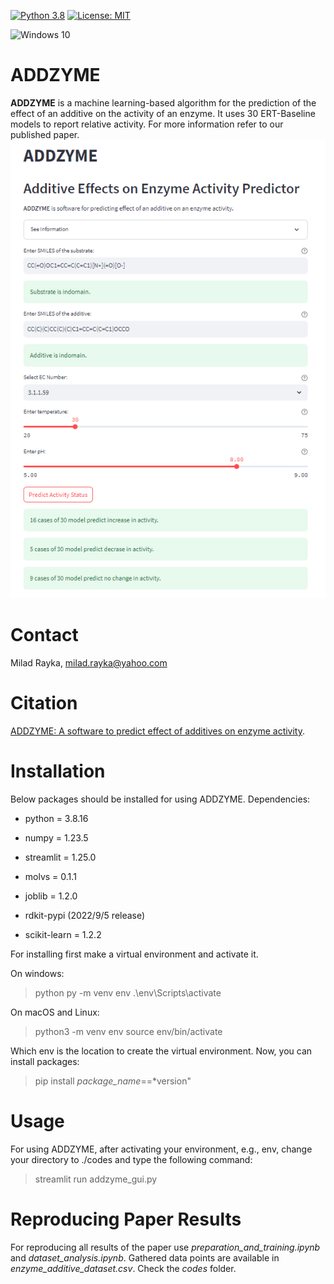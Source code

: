 [![Python 3.8](https://img.shields.io/badge/python-3.8-blue.svg)](https://www.python.org/downloads/release/python-360/)
[![License: MIT](https://img.shields.io/badge/License-MIT-yellow.svg)](https://opensource.org/licenses/MIT)

![Windows 10](https://img.shields.io/badge/Windows-0078D6?style=for-the-badge&logo=windows&logoColor=white)
# ADDZYME
**ADDZYME** is a machine learning-based algorithm for the prediction of the effect of an additive on the activity of an enzyme. It uses 30 ERT-Baseline models to report relative activity. For more information refer to our published paper.
![addzyme](https://github.com/miladrayka/addzyme/blob/main/addzyme.PNG)

# Contact

Milad Rayka, milad.rayka@yahoo.com

# Citation
[ADDZYME: A software to predict effect of additives on enzyme activity](10.1007/s12039-024-02272-8).

# Installation

Below packages should be installed for using ADDZYME. Dependencies:

- python = 3.8.16

- numpy = 1.23.5

- streamlit = 1.25.0

- molvs = 0.1.1

- joblib = 1.2.0

- rdkit-pypi  (2022/9/5 release)

- scikit-learn = 1.2.2

For installing first make a virtual environment and activate it.

On windows:

>    python py -m venv env
>    .\env\Scripts\activate

On macOS and Linux:

>    python3 -m venv env
>    source env/bin/activate

Which env is the location to create the virtual environment. Now, you can install packages:

>    pip install *package_name*==*version"

# Usage

For using ADDZYME, after activating your environment, e.g., env, change your directory to ./codes and type the following command:

>   streamlit run addzyme_gui.py

# Reproducing Paper Results

For reproducing all results of the paper use *preparation_and_training.ipynb* and *dataset_analysis.ipynb*. Gathered data points are available in *enzyme_additive_dataset.csv*. Check the *codes* folder.
